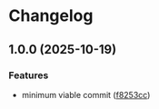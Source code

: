 # Changelog

## 1.0.0 (2025-10-19)


### Features

* minimum viable commit ([f8253cc](https://github.com/hackclub/helm/commit/f8253ccfbc8f46dbb033a835c8b5e44800416c4c))
